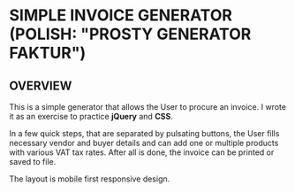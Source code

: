 # SIMPLE INVOICE GENERATOR (POLISH: "PROSTY GENERATOR FAKTUR")

## OVERVIEW
This is a simple generator that allows the User to procure an invoice. I wrote it as an exercise to practice **jQuery** and **CSS**.

In a few quick steps, that are separated by pulsating buttons, the User fills necessary vendor and buyer details and can add one or multiple products with various VAT tax rates. After all is done, the invoice can be printed or saved to file.

The layout is mobile first responsive design.
